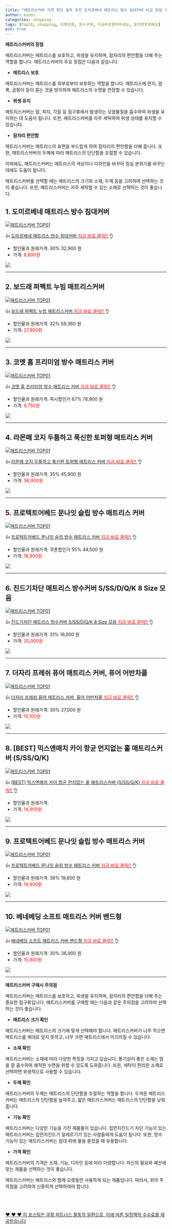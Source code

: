```yaml
---
title: "매트리스커버 가격 확인 필독 추천 도미르베네 매트리스 방수 침대커버 비교 장점 구매가이드"
author: eunmi.
categories: shopping
tags: [Top10, shopping, 유행상품, 필수구매, 지금바로클릭하세요, 놓치면후회해요]
pin: true
---
```

**매트리스커버의 장점**

매트리스커버는 매트리스를 보호하고, 위생을 유지하며, 잠자리의 편안함을 더해 주는 역할을 합니다. 매트리스커버의 주요 장점은 다음과 같습니다.

* **매트리스 보호**

매트리스커버는 매트리스를 외부로부터 보호하는 역할을 합니다. 매트리스에 먼지, 얼룩, 곰팡이 등이 묻는 것을 방지하여 매트리스의 수명을 연장할 수 있습니다.

* **위생 유지**

매트리스커버는 땀, 피지, 각질 등 침구류에서 발생하는 오염물질을 흡수하여 위생을 유지하는 데 도움이 됩니다. 또한, 매트리스커버를 자주 세탁하여 위생 상태를 유지할 수 있습니다.

* **잠자리 편안함**

매트리스커버는 매트리스의 표면을 부드럽게 하여 잠자리의 편안함을 더해 줍니다. 또한, 매트리스커버의 두께에 따라 매트리스의 단단함을 조절할 수 있습니다.

이외에도, 매트리스커버는 매트리스의 색상이나 디자인을 바꾸어 침실 분위기를 바꾸는 데에도 도움이 됩니다.

매트리스커버를 선택할 때는 매트리스의 크기와 소재, 두께 등을 고려하여 선택하는 것이 좋습니다. 또한, 매트리스커버는 자주 세탁할 수 있는 소재로 선택하는 것이 좋습니다.

   

## 1. 도미르베네 매트리스 방수 침대커버

[![매트리스커버 TOP01](https://thumbnail9.coupangcdn.com/thumbnails/remote/230x230ex/image/vendor_inventory/8e68/10e610081ea104fa2d9283f10dd69fd52aa5943426cbb48631e0205bfdee.jpg)](https://link.coupang.com/re/AFFSDP?lptag=AF3617701&subid=GithubCoopas&pageKey=6155361088&traceid=V0-153&itemId=20143827789&vendorItemId=87237143750)


👍 [도미르베네 매트리스 방수 침대커버 <font color=red> 지금 바로 클릭!! </font> ](https://link.coupang.com/re/AFFSDP?lptag=AF3617701&subid=GithubCoopas&pageKey=6155361088&traceid=V0-153&itemId=20143827789&vendorItemId=87237143750) 👌 


- 할인율과 원래가격: 30%  32,900   원
- 가격: <span style='color:red'>8,800원</span>

[![](/discount_price.png)](https://link.coupang.com/re/AFFSDP?lptag=AF3617701&subid=GithubCoopas&pageKey=6155361088&traceid=V0-153&itemId=20143827789&vendorItemId=87237143750)

---


   

## 2. 보드래 퍼펙트 누빔 매트리스커버

[![매트리스커버 TOP01](https://thumbnail8.coupangcdn.com/thumbnails/remote/230x230ex/image/retail/images/376388842722582-31eafa85-aea8-4149-aa5b-3e4643ff1c66.jpg)](https://link.coupang.com/re/AFFSDP?lptag=AF3617701&subid=GithubCoopas&pageKey=40721806&traceid=V0-153&itemId=148953983&vendorItemId=3337738934)


👍 [보드래 퍼펙트 누빔 매트리스커버 <font color=red> 지금 바로 클릭!! </font> ](https://link.coupang.com/re/AFFSDP?lptag=AF3617701&subid=GithubCoopas&pageKey=40721806&traceid=V0-153&itemId=148953983&vendorItemId=3337738934) 👌 


- 할인율과 원래가격: 32%  59,360   원
- 가격: <span style='color:red'>27,900원</span>

[![](/discount_price.png)](https://link.coupang.com/re/AFFSDP?lptag=AF3617701&subid=GithubCoopas&pageKey=40721806&traceid=V0-153&itemId=148953983&vendorItemId=3337738934)

---


   

## 3. 코멧 홈 프리미엄 방수 매트리스 커버

[![매트리스커버 TOP01](https://thumbnail9.coupangcdn.com/thumbnails/remote/230x230ex/image/retail/images/681471480754163-47bfbfd0-2064-4dc8-b2a8-fe6052d891c8.jpg)](https://link.coupang.com/re/AFFSDP?lptag=AF3617701&subid=GithubCoopas&pageKey=1074277210&traceid=V0-153&itemId=2023718449&vendorItemId=70023351795)


👍 [코멧 홈 프리미엄 방수 매트리스 커버 <font color=red> 지금 바로 클릭!! </font> ](https://link.coupang.com/re/AFFSDP?lptag=AF3617701&subid=GithubCoopas&pageKey=1074277210&traceid=V0-153&itemId=2023718449&vendorItemId=70023351795) 👌 


- 할인율과 원래가격: 즉시할인가 67%  78,900   원
- 가격: <span style='color:red'>9,750원</span>

[![](/discount_price.png)](https://link.coupang.com/re/AFFSDP?lptag=AF3617701&subid=GithubCoopas&pageKey=1074277210&traceid=V0-153&itemId=2023718449&vendorItemId=70023351795)

---


   

## 4. 라몬떼 코지 두툼하고 푹신한 토퍼형 매트리스 커버

[![매트리스커버 TOP01](https://thumbnail6.coupangcdn.com/thumbnails/remote/230x230ex/image/retail/images/6857181760458111-4dcf2882-cc6c-4889-a52b-51d3f845f8cd.jpg)](https://link.coupang.com/re/AFFSDP?lptag=AF3617701&subid=GithubCoopas&pageKey=6397767513&traceid=V0-153&itemId=13668057538&vendorItemId=80920151709)


👍 [라몬떼 코지 두툼하고 푹신한 토퍼형 매트리스 커버 <font color=red> 지금 바로 클릭!! </font> ](https://link.coupang.com/re/AFFSDP?lptag=AF3617701&subid=GithubCoopas&pageKey=6397767513&traceid=V0-153&itemId=13668057538&vendorItemId=80920151709) 👌 


- 할인율과 원래가격: 35%  45,900   원
- 가격: <span style='color:red'>36,900원</span>

[![](/discount_price.png)](https://link.coupang.com/re/AFFSDP?lptag=AF3617701&subid=GithubCoopas&pageKey=6397767513&traceid=V0-153&itemId=13668057538&vendorItemId=80920151709)

---


   

## 5. 프로텍트어베드 문나잇 슬립 방수 매트리스 커버

[![매트리스커버 TOP01](https://thumbnail8.coupangcdn.com/thumbnails/remote/230x230ex/image/retail/images/281656418429652-db6af239-b960-458a-a788-99d9af1c25e4.jpg)](https://link.coupang.com/re/AFFSDP?lptag=AF3617701&subid=GithubCoopas&pageKey=6122157152&traceid=V0-153&itemId=16856336206&vendorItemId=84035211521)


👍 [프로텍트어베드 문나잇 슬립 방수 매트리스 커버 <font color=red> 지금 바로 클릭!! </font> ](https://link.coupang.com/re/AFFSDP?lptag=AF3617701&subid=GithubCoopas&pageKey=6122157152&traceid=V0-153&itemId=16856336206&vendorItemId=84035211521) 👌 


- 할인율과 원래가격: 쿠폰할인가 55%  44,500   원
- 가격: <span style='color:red'>18,900원</span>

[![](/discount_price.png)](https://link.coupang.com/re/AFFSDP?lptag=AF3617701&subid=GithubCoopas&pageKey=6122157152&traceid=V0-153&itemId=16856336206&vendorItemId=84035211521)

---


   

## 6. 진드기차단 매트리스 방수커버 S/SS/D/Q/K 8 Size 모음

[![매트리스커버 TOP01](https://thumbnail10.coupangcdn.com/thumbnails/remote/230x230ex/image/vendor_inventory/f32e/162a185447cda4836afb530a90485a9fba1fb42ae7ee3392601db62f4e5c.jpg)](https://link.coupang.com/re/AFFSDP?lptag=AF3617701&subid=GithubCoopas&pageKey=1082850674&traceid=V0-153&itemId=2036031430&vendorItemId=70035451971)


👍 [진드기차단 매트리스 방수커버 S/SS/D/Q/K 8 Size 모음 <font color=red> 지금 바로 클릭!! </font> ](https://link.coupang.com/re/AFFSDP?lptag=AF3617701&subid=GithubCoopas&pageKey=1082850674&traceid=V0-153&itemId=2036031430&vendorItemId=70035451971) 👌 


- 할인율과 원래가격: 31%  16,000   원
- 가격: <span style='color:red'>20,900원</span>

[![](/discount_price.png)](https://link.coupang.com/re/AFFSDP?lptag=AF3617701&subid=GithubCoopas&pageKey=1082850674&traceid=V0-153&itemId=2036031430&vendorItemId=70035451971)

---


   

## 7. 더자리 프레쉬 퓨어 매트리스 커버, 퓨어 어반차콜

[![매트리스커버 TOP01](https://thumbnail10.coupangcdn.com/thumbnails/remote/230x230ex/image/retail/images/5300776619454680-30494061-c1c4-4942-a94a-b9ccc0794cf2.jpg)](https://link.coupang.com/re/AFFSDP?lptag=AF3617701&subid=GithubCoopas&pageKey=1486712017&traceid=V0-153&itemId=2552901800&vendorItemId=70566325792)


👍 [더자리 프레쉬 퓨어 매트리스 커버, 퓨어 어반차콜 <font color=red> 지금 바로 클릭!! </font> ](https://link.coupang.com/re/AFFSDP?lptag=AF3617701&subid=GithubCoopas&pageKey=1486712017&traceid=V0-153&itemId=2552901800&vendorItemId=70566325792) 👌 


- 할인율과 원래가격: 30%  27,000   원
- 가격: <span style='color:red'>15,100원</span>

[![](/discount_price.png)](https://link.coupang.com/re/AFFSDP?lptag=AF3617701&subid=GithubCoopas&pageKey=1486712017&traceid=V0-153&itemId=2552901800&vendorItemId=70566325792)

---


   

## 8. [BEST] 믹스앤매치 카이 항균 먼지없는 홑 매트리스커버 (S/SS/Q/K)

[![매트리스커버 TOP01](https://thumbnail10.coupangcdn.com/thumbnails/remote/230x230ex/image/vendor_inventory/49ea/208136a0508ea30c781467db23afbc4ec847903d032cd46a33cc127e82ed.jpg)](https://link.coupang.com/re/AFFSDP?lptag=AF3617701&subid=GithubCoopas&pageKey=7166906382&traceid=V0-153&itemId=18047508924&vendorItemId=84836893353)


👍 [[BEST] 믹스앤매치 카이 항균 먼지없는 홑 매트리스커버 (S/SS/Q/K) <font color=red> 지금 바로 클릭!! </font> ](https://link.coupang.com/re/AFFSDP?lptag=AF3617701&subid=GithubCoopas&pageKey=7166906382&traceid=V0-153&itemId=18047508924&vendorItemId=84836893353) 👌 


- 할인율과 원래가격: 
- 가격: <span style='color:red'>14,900원</span>

[![](/discount_price.png)](https://link.coupang.com/re/AFFSDP?lptag=AF3617701&subid=GithubCoopas&pageKey=7166906382&traceid=V0-153&itemId=18047508924&vendorItemId=84836893353)

---


   

## 9. 프로텍트어베드 문나잇 슬립 방수 매트리스 커버

[![매트리스커버 TOP01](https://thumbnail9.coupangcdn.com/thumbnails/remote/230x230ex/image/retail/images/895869958268666-bf502ebb-3452-4274-b4d0-8ab3f03fa6cf.jpg)](https://link.coupang.com/re/AFFSDP?lptag=AF3617701&subid=GithubCoopas&pageKey=6122157152&traceid=V0-153&itemId=17655207140&vendorItemId=84820752269)


👍 [프로텍트어베드 문나잇 슬립 방수 매트리스 커버 <font color=red> 지금 바로 클릭!! </font> ](https://link.coupang.com/re/AFFSDP?lptag=AF3617701&subid=GithubCoopas&pageKey=6122157152&traceid=V0-153&itemId=17655207140&vendorItemId=84820752269) 👌 


- 할인율과 원래가격: 36%  19,800   원
- 가격: <span style='color:red'>19,900원</span>

[![](/discount_price.png)](https://link.coupang.com/re/AFFSDP?lptag=AF3617701&subid=GithubCoopas&pageKey=6122157152&traceid=V0-153&itemId=17655207140&vendorItemId=84820752269)

---


   

## 10. 베네베딩 소프트 매트리스 커버 밴드형

[![매트리스커버 TOP01](https://thumbnail7.coupangcdn.com/thumbnails/remote/230x230ex/image/retail/images/2352162481529855-b01e7940-2d01-421e-84e9-333163be690a.jpg)](https://link.coupang.com/re/AFFSDP?lptag=AF3617701&subid=GithubCoopas&pageKey=4605032130&traceid=V0-153&itemId=5684580621&vendorItemId=72983446295)


👍 [베네베딩 소프트 매트리스 커버 밴드형 <font color=red> 지금 바로 클릭!! </font> ](https://link.coupang.com/re/AFFSDP?lptag=AF3617701&subid=GithubCoopas&pageKey=4605032130&traceid=V0-153&itemId=5684580621&vendorItemId=72983446295) 👌 


- 할인율과 원래가격: 30%  36,900   원
- 가격: <span style='color:red'>15,900원</span>

[![](/discount_price.png)](https://link.coupang.com/re/AFFSDP?lptag=AF3617701&subid=GithubCoopas&pageKey=4605032130&traceid=V0-153&itemId=5684580621&vendorItemId=72983446295)

---
**매트리스커버 구매시 주의점**

매트리스커버는 매트리스를 보호하고, 위생을 유지하며, 잠자리의 편안함을 더해 주는 중요한 침구류입니다. 매트리스커버를 구매할 때는 다음과 같은 주의점을 고려하여 선택하는 것이 좋습니다.

* **매트리스 크기 확인**

매트리스커버는 매트리스의 크기에 맞게 선택해야 합니다. 매트리스커버가 너무 작으면 매트리스를 제대로 덮지 못하고, 너무 크면 매트리스에서 미끄러질 수 있습니다.

* **소재 확인**

매트리스커버는 소재에 따라 다양한 특징을 가지고 있습니다. 통기성이 좋은 소재는 땀을 잘 흡수하여 쾌적한 수면을 취할 수 있도록 도와줍니다. 또한, 세탁이 편리한 소재로 선택하면 위생적으로 사용할 수 있습니다.

* **두께 확인**

매트리스커버의 두께는 매트리스의 단단함을 조절하는 역할을 합니다. 두꺼운 매트리스커버는 매트리스의 단단함을 높여주고, 얇은 매트리스커버는 매트리스의 단단함을 낮춰줍니다.

* **기능 확인**

매트리스커버는 다양한 기능을 가진 제품들이 있습니다. 집먼지진드기 차단 기능이 있는 매트리스커버는 집먼지진드기 알레르기가 있는 사람들에게 도움이 됩니다. 또한, 방수 기능이 있는 매트리스커버는 침대 위에 물을 쏟았을 때 유용합니다.

* **가격 확인**

매트리스커버의 가격은 소재, 기능, 디자인 등에 따라 다양합니다. 자신의 필요와 예산에 맞는 제품을 선택하는 것이 좋습니다.

매트리스커버는 매트리스와 함께 오랫동안 사용하게 되는 제품입니다. 따라서, 위의 주의점을 고려하여 신중하게 선택하여야 합니다.<br><br><br><br><br> [ ❤ ❤ ❤ 이 포스팅은 쿠팡 파트너스 활동의 일환으로, 이에 따른 일정액의 수수료를 제공받습니다](https://link.coupang.com/a/bcEFyh)